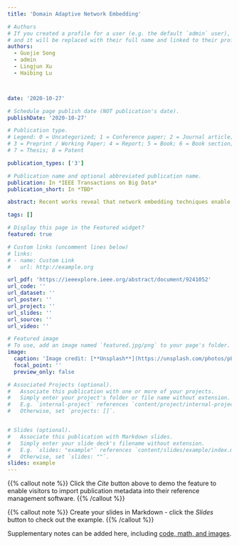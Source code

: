 ```yaml
---
title: 'Domain Adaptive Network Embedding'

# Authors
# If you created a profile for a user (e.g. the default `admin` user), write the username (folder name) here
# and it will be replaced with their full name and linked to their profile.
authors:
  - Guojie Song
  - admin
  - Lingjun Xu
  - Haibing Lu



date: '2020-10-27'

# Schedule page publish date (NOT publication's date).
publishDate: '2020-10-27'

# Publication type.
# Legend: 0 = Uncategorized; 1 = Conference paper; 2 = Journal article;
# 3 = Preprint / Working Paper; 4 = Report; 5 = Book; 6 = Book section;
# 7 = Thesis; 8 = Patent

publication_types: ['3']

# Publication name and optional abbreviated publication name.
publication: In *IEEE Transactions on Big Data*
publication_short: In *TBD*

abstract: Recent works reveal that network embedding techniques enable many machine learning models to handle diverse downstream tasks on graph-structured data. However, as previous methods usually focus on learning embedding for a single network, they cannot learn representations transferable on multiple networks. Hence, it is important to design a network embedding algorithm that supports downstream model transferring on different networks, known as domain adaptation. In this article, we propose a Domain Adaptive Network Embedding framework, which applies Graph Convolutional Network to learn transferable embedding. In DANE, nodes from multiple networks are encoded to vectors via a shared and aligned embedding space. The distribution of embedding on different networks are further aligned by Adversarial Learning Regularization. To achieve better performance in scenarios where labels are provided, DANE adopts a cross-entropy error term of the GCN framework and class centroid aligning method. Moreover, DANE's advantages in learning transferable network embedding can be guaranteed theoretically. Extensive experiments reflect that the proposed framework outperforms other well-recognized network embedding baselines in cross-network domain adaptation tasks, and the semi-supervised components improve the performance significantly.

tags: []

# Display this page in the Featured widget?
featured: true

# Custom links (uncomment lines below)
# links:
# - name: Custom Link
#   url: http://example.org

url_pdf: 'https://ieeexplore.ieee.org/abstract/document/9241052'
url_code: ''
url_dataset: ''
url_poster: ''
url_project: ''
url_slides: ''
url_source: ''
url_video: ''

# Featured image
# To use, add an image named `featured.jpg/png` to your page's folder.
image:
  caption: 'Image credit: [**Unsplash**](https://unsplash.com/photos/pLCdAaMFLTE)'
  focal_point: ''
  preview_only: false

# Associated Projects (optional).
#   Associate this publication with one or more of your projects.
#   Simply enter your project's folder or file name without extension.
#   E.g. `internal-project` references `content/project/internal-project/index.md`.
#   Otherwise, set `projects: []`.


# Slides (optional).
#   Associate this publication with Markdown slides.
#   Simply enter your slide deck's filename without extension.
#   E.g. `slides: "example"` references `content/slides/example/index.md`.
#   Otherwise, set `slides: ""`.
slides: example
---
```


{{% callout note %}}
Click the _Cite_ button above to demo the feature to enable visitors to import publication metadata into their reference management software.
{{% /callout %}}

{{% callout note %}}
Create your slides in Markdown - click the _Slides_ button to check out the example.
{{% /callout %}}

Supplementary notes can be added here, including [code, math, and images](https://wowchemy.com/docs/writing-markdown-latex/).
